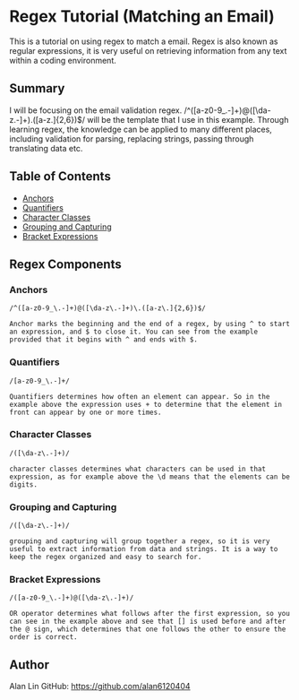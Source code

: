 # Regex Tutorial (Matching an Email)

This is a tutorial on using regex to match a email. Regex is also known as regular expressions, it is very useful on retrieving information from any text within a coding environment. 

## Summary

I will be focusing on the email validation regex. /^([a-z0-9_\.-]+)@([\da-z\.-]+)\.([a-z\.]{2,6})$/ will be the template that I use in this example. Through learning regex, the knowledge can be applied to many different places, including validation for parsing, replacing strings, passing through translating data etc.

## Table of Contents

- [Anchors](#anchors)
- [Quantifiers](#quantifiers)
- [Character Classes](#character-classes)
- [Grouping and Capturing](#grouping-and-capturing)
- [Bracket Expressions](#bracket-expressions)

## Regex Components

### Anchors

    /^([a-z0-9_\.-]+)@([\da-z\.-]+)\.([a-z\.]{2,6})$/

    Anchor marks the beginning and the end of a regex, by using ^ to start an expression, and $ to close it. You can see from the example provided that it begins with ^ and ends with $.

### Quantifiers

    /[a-z0-9_\.-]+/

    Quantifiers determines how often an element can appear. So in the example above the expression uses + to determine that the element in front can appear by one or more times.

### Character Classes

    /([\da-z\.-]+)/

    character classes determines what characters can be used in that expression, as for example above the \d means that the elements can be digits.

### Grouping and Capturing

    /([\da-z\.-]+)/

    grouping and capturing will group together a regex, so it is very useful to extract information from data and strings. It is a way to keep the regex organized and easy to search for.

### Bracket Expressions

    /([a-z0-9_\.-]+)@([\da-z\.-]+)/

    OR operator determines what follows after the first expression, so you can see in the example above and see that [] is used before and after the @ sign, which determines that one follows the other to ensure the order is correct.

## Author

Alan Lin GitHub: https://github.com/alan6120404
